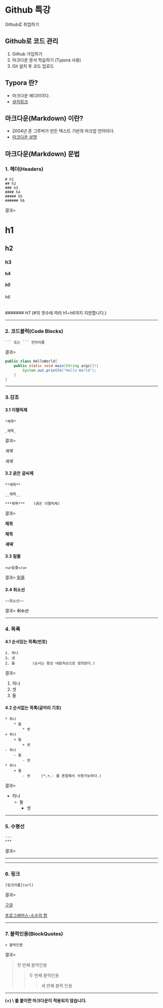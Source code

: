 # Github 특강

Github로 취업하기



## Github로 코드 관리

1. Github 가입하기
2. 마크다운 문서 학습하기 (Typora 사용)
3. Git 설치 후 코드 업로드



## Typora 란?

* 마크다운 에디터이다.
* [설치링크](https://typora.io/)



## 마크다운(Markdown) 이란?

* 2004년 존 그루버가 만든 텍스트 기반의 마크업 언어이다.
* [마크다운 설명](<https://gist.github.com/ihoneymon/652be052a0727ad59601>)



## 마크다운(Markdown) 문법

### 1. 헤더(Headers)

``` 
# h1
## h2
### h3
#### h4
##### h5
###### h6
```

결과>

# h1

## h2

### h3

#### h4

##### h5

###### h6

####### H7 (#의 갯수에 따라 h1~h6까지 지원합니다.)

---

### 2. 코드블럭(Code Blocks)

```
​``` 또는 ``` 언어이름 
```

결과>

```java
public class HelloWorld{
    public static void main(String args[]){
        System.out.println("Hello World");
    }
}
```

---

### 3.강조

#### 3.1 이탤릭체

``` 
*제목*

_제목_

```

결과>

*제목*

_제목_

#### 3.2 굵은 글씨체

``` 
**제목**

__제목__

***제목***	(굵은 이탤릭체)
```

결과> 

**제목**

__제목__

***제목***

#### 3.3 밑줄

```
<u>밑줄</u>
```

결과> <u>밑줄</u>

#### 3.4 취소선

```
~~취소선~~
```

결과> ~~취소선~~

---

### 4. 목록

#### 4.1 순서있는 목록(번호)

```
1. 하나
3. 셋
2. 둘		(순서는 항상 내림차순으로 정의된다.)
```

결과> 

1. 하나
3. 셋
2. 둘   

#### 4.2 순서없는 목록(글머리 기호)

```
* 하나
	* 둘
		* 셋
+ 하나
	+ 둘
		+ 셋
- 하나
	- 둘
		- 셋
* 하나
	+ 둘
		- 셋		(*,+,- 를 혼합해서 사용가능하다.)
```

결과>

* 하나
  * 둘
    * 셋

---

### 5. 수평선

```
---
***
```

결과>

------

---

### 6. 링크

``` 
[링크이름](url)
```

결과>

[구글](www.google.com)

[프로그래머스-소수의 합](<https://programmers.co.kr/learn/courses/30/lessons/14406>)

---

### 7. 블럭인용(BlockQuotes)

```
> 블럭인용
```

결과>

>첫 번째 블럭인용
>
>> 두 번째 블럭인용
>>
>> >세 번째 블럭 인용



---

**(+) \ 를 붙이면 마크다운이 적용되지 않습니다.**

